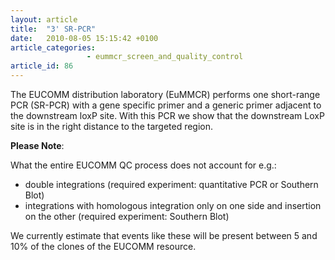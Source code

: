 ```yaml
---
layout: article
title:  "3' SR-PCR"
date:   2010-08-05 15:15:42 +0100
article_categories:
                 - eummcr_screen_and_quality_control
article_id: 86
---
```


The EUCOMM  distribution laboratory (EuMMCR) performs one short-range PCR (SR-PCR) with a gene specific primer and a generic primer adjacent to the downstream loxP site.  With this PCR we show that the downstream LoxP site is in the right distance to the targeted region.

**Please Note**:

What the entire EUCOMM QC process does not account for e.g.:

* double integrations (required experiment: quantitative PCR or Southern Blot)
* integrations with homologous integration only on one side and insertion on the other (required experiment: Southern Blot)

We currently estimate that events like these will be present between 5 and 10% of the clones of the EUCOMM resource.